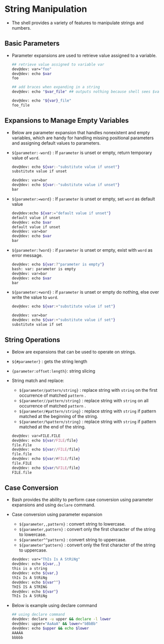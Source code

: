 # String Manipulation 
 - The shell provides a variety of features to manipulate strings and numbers. 

 ## Basic Parameters
 - Parameter expansions are used to retrieve value assigned to a variable. 

    ```bash 
    ## retrieve value assigned to variable var
    dev@dev: var="foo"
    dev@dev: echo $var
    foo

    ## add braces when expanding in a string
    dev@dev: echo "$var_file" ## outputs nothing because shell sees $var_file as a new variable 
    
    dev@dev: echo "${var}_file"
    foo_file
    ```

## Expansions to Manage Empty Variables
 - Below are parameter expansion that handles nonexistent and empty variables, which are handy for handling missing positional parameters and assigning default values to parameters. 
 - `${parameter:-word}` : If `parameter` is unset or empty, return temporary value of `word`.
    
    ```bash
    dev@dev: echo ${var:-"substitute value if unset"}
    substitute value if unset

    dev@dev: var=bar
    dev@dev: echo ${var:-"substitute value if unset"}
    bar
    ```

 - `${parameter:=word}` : If `parameter` is unset or empty, set `word` as default value

    ```bash
    dev@dev:echo ${var:="default value if unset"}
    default value if unset
    dev@dev: echo $var
    default value if unset
    dev@dev: var=bar
    dev@dev: echo $var
    bar
    ```

 - `${parameter:?word}` : if `parameter` is unset or empty, exist with `word` as error message. 

    ```bash
    dev@dev: echo ${var:?"parameter is empty"}
    bash: var: parameter is empty
    dev@dev: var=bar
    dev@dev: echo $var
    bar
    ```

 - `${parameter:+word}` : if `parameter` is unset or empty do nothing, else over write the value to `word`.

    ```bash
    dev@dev: echo ${var:+"substitute value if set"}

    dev@dev: var=bar
    dev@dev: echo ${var:+"substitute value if set"}
    substitute value if set
    ```

## String Operations
 - Below are expansions that can be used to operate on strings. 
 - `${#parameter}` : gets the string length
 - `{parameter:offset:length}`: string slicing
 -  String match and replace: 
    - `${parameter/pattern/string}` : replace string with `string` on the first occurrence of matched `pattern` .
    - `${parameter//pattern/string}` : replace string with `string` on all occurrence of matched `pattern` .
    - `${parameter/#pattern/string}` : replace string with `string` if pattern matched at the beginning of the string. 
    - `${parameter/%pattern/string}` : replace string with `string` if pattern matched at the end of the string.

    ```bash
    dev@dev: var=FILE.FILE
    dev@dev: echo ${var/FILE/file}
    file.File
    dev@dev: echo ${var//FILE/file}
    file.file
    dev@dev: echo ${var/#FILE/file}
    file.FILE
    dev@dev: echo ${var/%FILE/file}
    FILE.file
    ```

 ## Case Conversion
 - Bash provides the ability to perform case conversion using parameter expansions and using `declare` command.

 - Case conversion using parameter expansion
    - `${parameter,,pattern}` : convert string to lowercase.
    - `${parameter,pattern}` : convert only the first character of the string to lowercase.
    - `${parameter^^pattern}` : convert string to uppercase.
    - `${parameter^pattern}` : convert only the first character of the string to uppercase.
    
    ```bash
    dev@dev: var="ThIs Is A StRiNg"
    dev@dev: echo ${var,,}
    this is a string
    dev@dev: echo ${var,}
    thIs Is A StRiNg
    dev@dev: echo ${var^^}
    THIS IS A STRING
    dev@dev: echo ${var^}
    ThIs Is A StRiNg
    ```

 - Below is example using declare command

    ```bash
    ## using declare command
    dev@dev: declare -u upper && declare -l lower
    dev@dev: upper="AaAaA" && lower="bBbBb"
    dev@dev: echo $upper && echo $lower
    AAAAA
    bbbbb
    ```